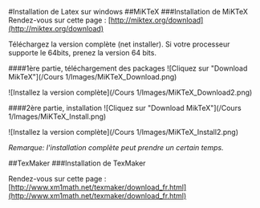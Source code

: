#Installation de Latex sur windows
##MiKTeX
###Installation de MiKTeX
Rendez-vous sur cette page : [http://miktex.org/download](http://miktex.org/download)

Téléchargez la version complète (net installer). Si votre processeur supporte le 64bits, prenez la version 64 bits.

####1ère partie, téléchargement des packages
![Cliquez sur "Download MikTeX"](/Cours 1/Images/MiKTeX_Download.png)

![Installez la version complète](/Cours 1/Images/MiKTeX_Download2.png)

####2ère partie, installation
![Cliquez sur "Download MikTeX"](/Cours 1/Images/MiKTeX_Install.png)

![Installez la version complète](/Cours 1/Images/MiKTeX_Install2.png)

*Remarque: l'installation complète peut prendre un certain temps.*

##TexMaker
###Installation de TexMaker

Rendez-vous sur cette page : [http://www.xm1math.net/texmaker/download_fr.html](http://www.xm1math.net/texmaker/download_fr.html)
